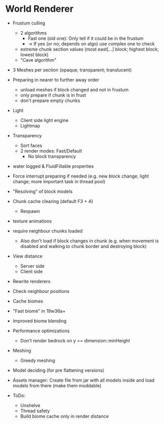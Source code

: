 # World Renderer

- Frustum culling
  - 2 algorithms
    - Fast one (old one): Only tell if it could be in the frustum
    - -> If yes (or no; depends on algo) use complex one to check
  - extreme chunk section values (most east[…] block; highest block; lowest block)
  - "Cave algorithm"
- 3 Meshes per section (opaque; transparent; translucent)
- Preparing in nearer to further away order
  - unload meshes if block changed and not in frustum
  - only prepare if chunk is in frust
  - don't prepare empty chunks
- Light
  - Client side light engine
  - Lightmap
- Transparency
  - Sort faces
  - 2 render modes: Fast/Default
    - No block transparency
- water logged & FluidFillable properties
- Force interrupt preparing if needed (e.g. new block change; light change; more important task in thread pool)
- "Resolving" of block models
- Chunk cache clearing (default F3 + A)
  - Respawn
- texture animations
- require neighbour chunks loaded
  - Also don't load if block changes in chunk (e.g. when movement is disabled and walking to chunk border and destroying block)
- View distance
  - Server side
  - Client side
- Rewrite renderers
- Check neighbour positions
- Cache biomes
- "Fast biome" in 19w36a+
- Improved biome blending
- Performance optimizations
  - Don't render bedrock on y == dimension::minHeight
- Meshing
  - Greedy meshing
- Model deciding (for pre flattening versions)
- Assets manager: Create file from jar with all models inside and load models from there (make them moddable)


- ToDo:
  - Unshelve
  - Thread safety
  - Build biome cache only in render distance
